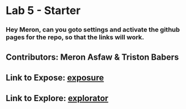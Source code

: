 # Lab 5 - Starter

### Hey Meron, can you goto settings and activate the github pages for the repo, so that the links will work.

## Contributors: Meron Asfaw & Triston Babers  
## Link to Expose: [exposure](https://AdulisL.github.io/Lab5_Starter/expose.html)
## Link to Explore: [explorator](https://AdulisL.github.io/Lab5_Starter/explore.html)

